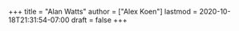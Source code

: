 +++
title = "Alan Watts"
author = ["Alex Koen"]
lastmod = 2020-10-18T21:31:54-07:00
draft = false
+++
